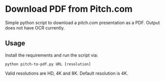 # Download PDF from Pitch.com
Simple python script to download a pitch.com presentation as a PDF. Output does not have OCR currently.

## Usage
Install the requirements and run the script via:
```
python pitch-to-pdf.py URL [resolution]
```

Valid resolutions are HD, 4K and 8K. Default resolution is 4K.
